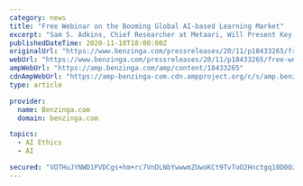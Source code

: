 ```yaml
---
category: news
title: "Free Webinar on the Booming Global AI-based Learning Market"
excerpt: "Sam S. Adkins, Chief Researcher at Metaari, Will Present Key Findings from Metaari's New Worldwide AI-based Learning Report. MONROE, Wash."
publishedDateTime: 2020-11-18T18:00:00Z
originalUrl: "https://www.benzinga.com/pressreleases/20/11/p18433265/free-webinar-on-the-booming-global-ai-based-learning-market"
webUrl: "https://www.benzinga.com/pressreleases/20/11/p18433265/free-webinar-on-the-booming-global-ai-based-learning-market"
ampWebUrl: "https://amp.benzinga.com/amp/content/18433265"
cdnAmpWebUrl: "https://amp-benzinga-com.cdn.ampproject.org/c/s/amp.benzinga.com/amp/content/18433265"
type: article

provider:
  name: Benzinga.com
  domain: benzinga.com

topics:
  - AI Ethics
  - AI

secured: "VOTHuJYNWD1PVDCgs+hm+rc7VnDLNbYwwwmZUwoKCt9TvToO2Hnctgq10D0OzlxO5gIhDhdq67dDoVlumCrGhJ4HO8YjXAEygADJxpEGMbt6KjeuPYMj4i+OmGm7glSWrQE3/iTOPPl6fnODLegTbKJf//my4EQ8oNP/U4wl7sJ6KJNJvTRX0MgxkGFzQjeobM4wtP29IMCy8QWho6gSpBz1ZsMaQTrKfsUASj75ik2GuytqR5S49akPzadVTPQkQC2ZOJ7cd2X2xTr66Ag2LWIY7vDJppGvW70tJSCdhrw8HW+war4uT9GR8+M9QqOS4JplAWAsZp57rR8RV0mg2erpC1VqFUeRWcXlt9hwQBo=;rH/ES+IqbCsrS9kRxAeOHA=="
---
```


